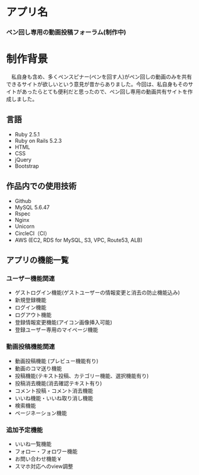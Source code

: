 # アプリ名
### ペン回し専用の動画投稿フォーラム(制作中)

# 制作背景
　私自身も含め、多くペンスピナー(ペンを回す人)がペン回しの動画のみを共有できるサイトが欲しいという意見が昔からありました。今回は、私自身もそのサイトがあったらとても便利だと思ったので、ペン回し専用の動画共有サイトを作成しました。

## 言語
- Ruby 2.5.1
- Ruby on Rails 5.2.3
- HTML
- CSS
- jQuery
- Bootstrap

## 作品内での使用技術
- Github
- MySQL 5.6.47
- Rspec
- Nginx
- Unicorn
- CircleCI（CI）
- AWS (EC2, RDS for MySQL, S3, VPC, Route53, ALB)

## アプリの機能一覧
### ユーザー機能関連
- ゲストログイン機能(ゲストユーザーの情報変更と消去の防止機能込み)
- 新規登録機能
- ログイン機能
- ログアウト機能
- 登録情報変更機能(アイコン画像挿入可能)
- 登録ユーザー専用のマイページ機能

### 動画投稿機能関連
- 動画投稿機能 (プレビュー機能有り)
- 動画のコマ送り機能
- 投稿機能(テキスト投稿、カテゴリー機能、選択機能有り)
- 投稿消去機能(消去確認テキスト有り)
- コメント投稿・コメント消去機能
- いいね機能・いいね取り消し機能
- 検索機能
- ページネーション機能

### 追加予定機能
- いいね一覧機能
- フォロー・フォロワー機能
- お問い合わせ機能￥
- スマホ対応へのview調整
